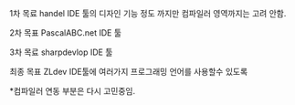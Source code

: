1차 목료
handel IDE 툴의 디자인 기능 정도 까지만
컴파일러 영역까지는 고려 안함.

2차 목표
PascalABC.net  IDE 툴

3차 목료
sharpdevlop IDE 툴

최종 목표
ZLdev IDE툴에 여러가지 프로그래밍 언어를 사용할수 있도록

*컴파일러 연동 부분은 다시 고민중임.

